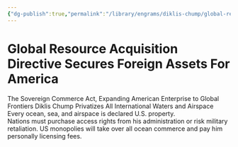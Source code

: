 ```yaml
---
{"dg-publish":true,"permalink":"/library/engrams/diklis-chump/global-resource-acquisition-directive-secures-foreign-assets-for-america/","tags":["DC/Global-Destruction","DC/AS6"]}
---
```


# Global Resource Acquisition Directive Secures Foreign Assets For America
The Sovereign Commerce Act, Expanding American Enterprise to Global Frontiers
Diklis Chump Privatizes All International Waters and Airspace
Every ocean, sea, and airspace is declared U.S. property.  
Nations must purchase access rights from his administration or risk military retaliation.
US monopolies will take over all ocean commerce and pay him personally licensing fees.
